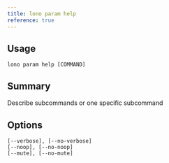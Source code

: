 ```yaml
---
title: lono param help
reference: true
---
```


## Usage

    lono param help [COMMAND]

## Summary

Describe subcommands or one specific subcommand



## Options

```
[--verbose], [--no-verbose]  
[--noop], [--no-noop]        
[--mute], [--no-mute]        
```

